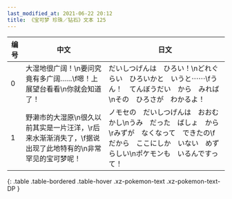 ```yaml
---
last_modified_at: 2021-06-22 20:12
title: 《宝可梦 珍珠／钻石》文本 125
---
```

| 编号 | 中文 | 日文 |
| ---- | ---- | ---- |
| 0 | 大湿地很广阔！\n要问究竟有多广阔……\f嗯！上展望台看看\n你就会知道了！ | だいしつげんは　ひろい！\nどれぐらい　ひろいかと　いうと⋯⋯\fうん！　てんぼうだい　から　みれば\nその　ひろさが　わかるよ！ |
| 1 | 野濑市的大湿原\n很久以前其实是一片汪洋，\r后来水渐渐消失了，\f据说出现了此地特有的\n非常罕见的宝可梦呢！ | ノモセの　だいしつげんは　おおむかし\nうみ　だった　ばしょ　から\rみずが　なくなって　できたの\fだから　ここにしか　いない　めずらしい\nポケモンも　いるんですって！ |
{: .table .table-bordered .table-hover .xz-pokemon-text .xz-pokemon-text-DP }